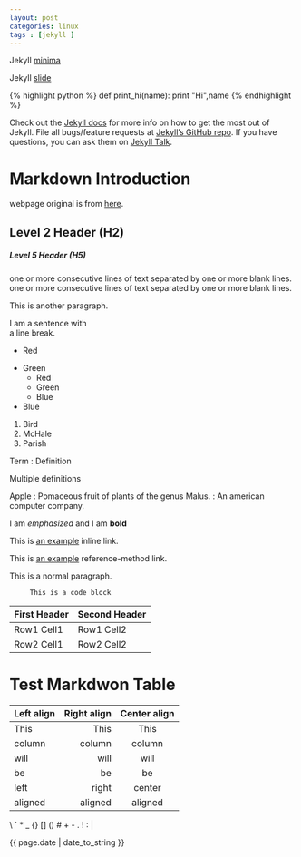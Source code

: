 ```yaml
---
layout: post
categories: linux 
tags : [jekyll ]
---
```


Jekyll [minima](https://github.com/jekyll/minima) 

Jekyll [slide](https://github.com/jekylltools/jekyll-ideal-image-slider-include/tree/gh-pages) 

{% highlight python %}
def print_hi(name):
  print "Hi",name
{% endhighlight %}

Check out the [Jekyll docs][jekyll-docs] for more info on how to get the most out of Jekyll. File all bugs/feature requests at [Jekyll’s GitHub repo][jekyll-gh]. If you have questions, you can ask them on [Jekyll Talk][jekyll-talk].

[jekyll-docs]: http://jekyllrb.com/docs/home
[jekyll-gh]:   https://github.com/jekyll/jekyll
[jekyll-talk]: https://talk.jekyllrb.com/


# Markdown Introduction 
webpage original is from [here](http://support.mashery.com/docs/customizing_your_portal/Markdown_Cheat_Sheet/ "show txt"). 

## Level 2 Header (H2)
##### Level 5 Header (H5)

one or more consecutive lines of text separated by one or more blank lines. one or more consecutive lines of text separated by one or more blank lines.

This is another paragraph.

I am a sentence with  
a line break.

* Red
+ Green
  - Red
  - Green
  - Blue
+ Blue

1. Bird
2. McHale
3. Parish

Term
: Definition

Multiple definitions

Apple
: Pomaceous fruit of plants of the genus Malus.
: An american computer company.

I am *emphasized* and I am **bold**

This is [an example](http://example.com/ "Optional Title") inline link.

[id]: http://example.com/ "Optional Title Here"
This is [an example][id] reference-method link.

This is a normal paragraph.

         This is a code block


| First Header  | Second Header |
| ------------- | ------------- |
| Row1 Cell1    | Row1 Cell2    |
| Row2 Cell1    | Row2 Cell2    |



# Test Markdwon Table 

Left align|Right align|Center align|
:---------|----------:|:----------:|
This|This|This|
column|column|column|
will|will|will|
be|be|be|
left|right|center|
aligned|aligned|aligned|



\\
\`
\*
\_
\{\}
\[\]
\(\)
\#
\+
\-
\.
\!
\:
\|

{{ page.date | date_to_string }}

